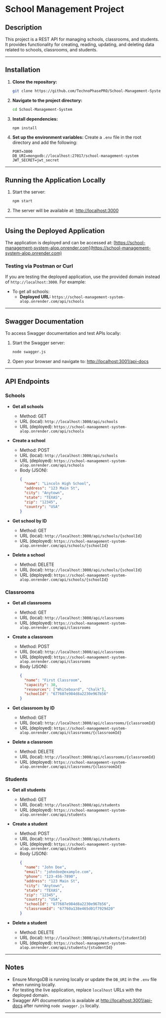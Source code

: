 # School Management Project

## Description
This project is a REST API for managing schools, classrooms, and students. It provides functionality for creating, reading, updating, and deleting data related to schools, classrooms, and students.

---

## Installation

1. **Clone the repository:**
   ```bash
   git clone https://github.com/TechnoPhasePRO/School-Management-System.git
   ```

2. **Navigate to the project directory:**
   ```bash
   cd School-Management-System
   ```

3. **Install dependencies:**
   ```bash
   npm install
   ```

4. **Set up the environment variables:**
   Create a `.env` file in the root directory and add the following:
   ```env
   PORT=3000
   DB_URI=mongodb://localhost:27017/school-management-system
   JWT_SECRET=jwt_secret
   ```

---

## Running the Application Locally

1. Start the server:
   ```bash
   npm start
   ```

2. The server will be available at:
   [http://localhost:3000](http://localhost:3000)

---

## Using the Deployed Application

The application is deployed and can be accessed at:
[https://school-management-system-alop.onrender.com](https://school-management-system-alop.onrender.com)

### Testing via Postman or Curl
If you are testing the deployed application, use the provided domain instead of `http://localhost:3000`. For example:
- To get all schools:
  - **Deployed URL:** `https://school-management-system-alop.onrender.com/api/schools`

---

## Swagger Documentation

To access Swagger documentation and test APIs locally:

1. Start the Swagger server:
   ```bash
   node swagger.js
   ```

2. Open your browser and navigate to:
   [http://localhost:3001/api-docs](http://localhost:3001/api-docs)

---

## API Endpoints

### Schools

- **Get all schools**
  - Method: GET
  - URL (local): `http://localhost:3000/api/schools`
  - URL (deployed): `https://school-management-system-alop.onrender.com/api/schools`

- **Create a school**
  - Method: POST
  - URL (local): `http://localhost:3000/api/schools`
  - URL (deployed): `https://school-management-system-alop.onrender.com/api/schools`
  - Body (JSON):
    ```json
    {
      "name": "Lincoln High School",
      "address": "123 Main St",
      "city": "Anytown",
      "state": "TEXAS",
      "zip": "12345",
      "country": "USA"
    }
    ```

- **Get school by ID**
  - Method: GET
  - URL (local): `http://localhost:3000/api/schools/{schoolId}`
  - URL (deployed): `https://school-management-system-alop.onrender.com/api/schools/{schoolId}`

- **Delete a school**
  - Method: DELETE
  - URL (local): `http://localhost:3000/api/schools/{schoolId}`
  - URL (deployed): `https://school-management-system-alop.onrender.com/api/schools/{schoolId}`

### Classrooms

- **Get all classrooms**
  - Method: GET
  - URL (local): `http://localhost:3000/api/classrooms`
  - URL (deployed): `https://school-management-system-alop.onrender.com/api/classrooms`

- **Create a classroom**
  - Method: POST
  - URL (local): `http://localhost:3000/api/classrooms`
  - URL (deployed): `https://school-management-system-alop.onrender.com/api/classrooms`
  - Body (JSON):
    ```json
    {
      "name": "First Classroom",
      "capacity": 30,
      "resources": ["Whiteboard", "Chalk"],
      "schoolId": "677607e984d8a2230e967b56"
    }
    ```

- **Get classroom by ID**
  - Method: GET
  - URL (local): `http://localhost:3000/api/classrooms/{classroomId}`
  - URL (deployed): `https://school-management-system-alop.onrender.com/api/classrooms/{classroomId}`

- **Delete a classroom**
  - Method: DELETE
  - URL (local): `http://localhost:3000/api/classrooms/{classroomId}`
  - URL (deployed): `https://school-management-system-alop.onrender.com/api/classrooms/{classroomId}`

### Students

- **Get all students**
  - Method: GET
  - URL (local): `http://localhost:3000/api/students`
  - URL (deployed): `https://school-management-system-alop.onrender.com/api/students`

- **Create a student**
  - Method: POST
  - URL (local): `http://localhost:3000/api/students`
  - URL (deployed): `https://school-management-system-alop.onrender.com/api/students`
  - Body (JSON):
    ```json
    {
      "name": "John Doe",
      "email": "johndoe@example.com",
      "phone": "123-456-7890",
      "address": "123 Main St",
      "city": "Anytown",
      "state": "TEXAS",
      "zip": "12345",
      "country": "USA",
      "schoolId": "677607e984d8a2230e967b56",
      "classroomId": "67760a138e465d01f7929d20"
    }
    ```

- **Delete a student**
  - Method: DELETE
  - URL (local): `http://localhost:3000/api/students/{studentId}`
  - URL (deployed): `https://school-management-system-alop.onrender.com/api/students/{studentId}`

---

## Notes

- Ensure MongoDB is running locally or update the `DB_URI` in the `.env` file when running locally.
- For testing the live application, replace `localhost` URLs with the deployed domain.
- Swagger API documentation is available at [http://localhost:3001/api-docs](http://localhost:3001/api-docs) after running `node swagger.js` locally.

---
